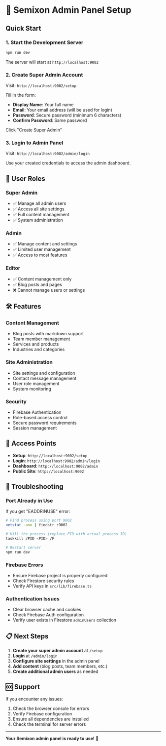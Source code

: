 # 🚀 Semixon Admin Panel Setup

## Quick Start

### 1. Start the Development Server
```bash
npm run dev
```
The server will start at `http://localhost:9002`

### 2. Create Super Admin Account
Visit: `http://localhost:9002/setup`

Fill in the form:
- **Display Name**: Your full name
- **Email**: Your email address (will be used for login)
- **Password**: Secure password (minimum 6 characters)
- **Confirm Password**: Same password

Click "Create Super Admin"

### 3. Login to Admin Panel
Visit: `http://localhost:9002/admin/login`

Use your created credentials to access the admin dashboard.

## 🔐 User Roles

### Super Admin
- ✅ Manage all admin users
- ✅ Access all site settings
- ✅ Full content management
- ✅ System administration

### Admin
- ✅ Manage content and settings
- ✅ Limited user management
- ✅ Access to most features

### Editor
- ✅ Content management only
- ✅ Blog posts and pages
- ❌ Cannot manage users or settings

## 🛠️ Features

### Content Management
- Blog posts with markdown support
- Team member management
- Services and products
- Industries and categories

### Site Administration
- Site settings and configuration
- Contact message management
- User role management
- System monitoring

### Security
- Firebase Authentication
- Role-based access control
- Secure password requirements
- Session management

## 📱 Access Points

- **Setup**: `http://localhost:9002/setup`
- **Login**: `http://localhost:9002/admin/login`
- **Dashboard**: `http://localhost:9002/admin`
- **Public Site**: `http://localhost:9002`

## 🔧 Troubleshooting

### Port Already in Use
If you get "EADDRINUSE" error:
```bash
# Find process using port 9002
netstat -ano | findstr :9002

# Kill the process (replace PID with actual process ID)
taskkill /PID <PID> /F

# Restart server
npm run dev
```

### Firebase Errors
- Ensure Firebase project is properly configured
- Check Firestore security rules
- Verify API keys in `src/lib/firebase.ts`

### Authentication Issues
- Clear browser cache and cookies
- Check Firebase Auth configuration
- Verify user exists in Firestore `adminUsers` collection

## 📋 Next Steps

1. **Create your super admin account** at `/setup`
2. **Login** at `/admin/login`
3. **Configure site settings** in the admin panel
4. **Add content** (blog posts, team members, etc.)
5. **Create additional admin users** as needed

## 🆘 Support

If you encounter any issues:
1. Check the browser console for errors
2. Verify Firebase configuration
3. Ensure all dependencies are installed
4. Check the terminal for server errors

---

**Your Semixon admin panel is ready to use!** 🎉
